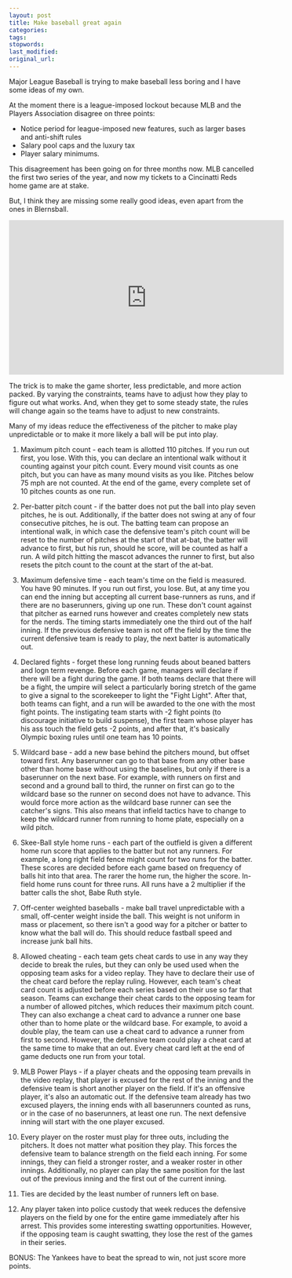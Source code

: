 ```yaml
---
layout: post
title: Make baseball great again
categories:
tags:
stopwords:
last_modified:
original_url:
---
```


Major League Baseball is trying to make baseball less boring and I have some ideas of my own.

At the moment there is a league-imposed lockout because MLB and the Players Association disagree on three points:

* Notice period for league-imposed new features, such as larger bases and anti-shift rules
* Salary pool caps and the luxury tax
* Player salary minimums.

This disagreement has been going on for three months now. MLB cancelled the first two series of the year, and now my tickets to a Cincinatti Reds home game are at stake.

But, I think they are missing some really good ideas, even apart from the ones in Blernsball.

<iframe width="560" height="315" src="https://www.youtube.com/embed/oQF8rQaIjUE" title="YouTube video player" frameborder="0" allow="accelerometer; autoplay; clipboard-write; encrypted-media; gyroscope; picture-in-picture" allowfullscreen></iframe>

The trick is to make the game shorter, less predictable, and more action packed. By varying the constraints, teams have to adjust how they play to figure out what works. And, when they get to some steady state, the rules will change again so the teams have to adjust to new constraints.

Many of my ideas reduce the effectiveness of the pitcher to make play unpredictable or to make it more likely a ball will be put into play.

1. Maximum pitch count - each team is allotted 110 pitches. If you run out first, you lose. With this, you can declare an intentional walk without it counting against your pitch count. Every mound visit counts as one pitch, but you can have as many mound visits as you like. Pitches below 75 mph are not counted. At the end of the game, every complete set of 10 pitches counts as one run.

2. Per-batter pitch count - if the batter does not put the ball into
play seven pitches, he is out. Additionally, if the batter does not swing at any of four consecutive pitches, he is out. The batting team can propose an intentional walk, in which case the defensive team's pitch count will be reset to the number of pitches at the start of that at-bat, the batter will advance to first, but his run, should he score, will be counted as half a run. A wild pitch hitting the mascot advances the runner to first, but also resets the pitch count to the count at the start of the at-bat.

3. Maximum defensive time - each team's time on the field is measured. You have 90 minutes. If you run out first, you lose. But, at any time you can end the inning but accepting all current base-runners as runs, and if there are no baserunners, giving up one run. These don't count against that pitcher as earned runs however and creates completely new stats for the nerds. The timing starts immediately one the third out of the half inning. If the previous defensive team is not off the field by the time the current defensive team is ready to play, the next batter is automatically out.

4. Declared fights - forget these long running feuds about beaned batters and logn term revenge. Before each game, managers will declare if there will be a fight during the game. If both teams declare that there will be a fight, the umpire will select a particularly boring stretch of the game to give a signal to the scorekeeper to light the "Fight Light". After that, both teams can fight, and a run will be awarded to the one with the most fight points. The instigating team starts with -2 fight points (to discourage initiative to build suspense), the first team whose player has his ass touch the field gets -2 points, and after that, it's basically Olympic boxing rules until one team has 10 points.

5. Wildcard base - add a new base behind the pitchers mound, but offset toward first. Any baserunner can go to that base from any other base other than home base without using the baselines, but only if there is a baserunner on the next base. For example, with runners on first and second and a ground ball to third, the runner on first can go to the wildcard base so the runner on second does not have to advance. This would force more action as the wildcard base runner can see the catcher's signs. This also means that infield tactics have to change to keep the wildcard runner from running to home plate, especially on a wild pitch.

6. Skee-Ball style home runs - each part of the outfield is given a different home run score that applies to the batter but not any runners. For example, a long right field fence might count for two runs for the batter. These scores are decided before each game based on frequency of balls hit into that area. The rarer the home run, the higher the score. In-field home runs count for three runs. All runs have a 2 multiplier if the batter calls the shot, Babe Ruth style.

7. Off-center weighted baseballs - make ball travel unpredictable with a small, off-center weight inside the ball. This weight is not uniform in mass or placement, so there isn't a good way for a pitcher or batter to know what the ball will do. This should reduce fastball speed and increase junk ball hits.

8. Allowed cheating - each team gets cheat cards to use in any way they decide to break the rules, but they can only be used used when the opposing team asks for a video replay. They have to declare their use of the cheat card before the replay ruling. However, each team's cheat card count is adjusted before each series based on their use so far that season. Teams can exchange their cheat cards to the opposing team for a number of allowed pitches, which reduces their maximum pitch count. They can also exchange a cheat card to advance a runner one base other than to home plate or the wildcard base. For example, to avoid a double play, the team can use a cheat card to advance a runner from first to second. However, the defensive team could play a cheat card at the same time to make that an out. Every cheat card left at the end of game deducts one run from your total.

9. MLB Power Plays - if a player cheats and the opposing team prevails in the video replay, that player is excused for the rest of the inning and the defensive team is short another player on the field. If it's an offensive player, it's also an automatic out. If the defensive team already has two excused players, the inning ends with all baserunners counted as runs, or in the case of no baserunners, at least one run. The next defensive inning will start with the one player excused.

10. Every player on the roster must play for three outs, including the pitchers. It does not matter what position they play. This forces the defensive team to balance strength on the field each inning. For some innings, they can field a stronger roster, and a weaker roster in other innings. Additionally, no player can play the same position for the last out of the previous inning and the first out of the current inning.

11. Ties are decided by the least number of runners left on base.

12. Any player taken into police custody that week reduces the defensive players on the field by one for the entire game immediately after his arrest. This provides some interesting swatting opportunities. However, if the opposing team is caught swatting, they lose the rest of the games in their series.

BONUS: The Yankees have to beat the spread to win, not just score more points.
